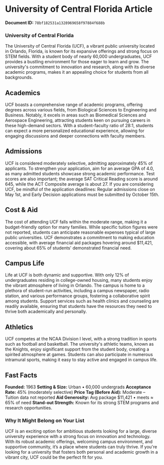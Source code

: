# University of Central Florida Article

**Document ID:** `78bf182531a1328969658f97884f688b`

### University of Central Florida

The University of Central Florida (UCF), a vibrant public university located in Orlando, Florida, is known for its expansive offerings and strong focus on STEM fields. With a student body of nearly 60,000 undergraduates, UCF provides a bustling environment for those eager to learn and grow. The university's commitment to innovation and research, along with its diverse academic programs, makes it an appealing choice for students from all backgrounds.

## Academics

UCF boasts a comprehensive range of academic programs, offering degrees across various fields, from Biological Sciences to Engineering and Business. Notably, it excels in areas such as Biomedical Sciences and Aerospace Engineering, attracting students keen on pursuing careers in these high-demand sectors. With a student-faculty ratio of 28:1, students can expect a more personalized educational experience, allowing for engaging discussions and deeper connections with faculty members.

## Admissions

UCF is considered moderately selective, admitting approximately 45% of applicants. To strengthen your application, aim for an average GPA of 4.0, as many admitted students showcase strong academic performance. Test scores are also important; the average SAT Critical Reading score is around 645, while the ACT Composite average is about 27. If you are considering UCF, be mindful of the application deadlines: Regular admissions close on May 1st, and Early Decision applications must be submitted by October 15th.

## Cost & Aid

The cost of attending UCF falls within the moderate range, making it a budget-friendly option for many families. While specific tuition figures were not reported, students can anticipate reasonable expenses typical of large public universities. UCF demonstrates a commitment to making education accessible, with average financial aid packages hovering around $11,421, covering about 65% of students' demonstrated financial need.

## Campus Life

Life at UCF is both dynamic and supportive. With only 12% of undergraduates residing in college-owned housing, many students enjoy the vibrant atmosphere of living in Orlando. The campus is home to a plethora of student-run activities, including a campus newspaper, radio station, and various performance groups, fostering a collaborative spirit among students. Support services such as health clinics and counseling are readily available, ensuring that students have the resources they need to thrive both academically and personally.

## Athletics

UCF competes at the NCAA Division I level, with a strong tradition in sports such as football and basketball. The university's athletic teams, known as the Knights, enjoy significant support from the student body, creating a spirited atmosphere at games. Students can also participate in numerous intramural sports, making it easy to stay active and engaged in campus life.

## Fast Facts
**Founded:** 1963
**Setting & Size:** Urban • 60,000 undergrads
**Acceptance Rate:** 45% (moderately selective)
**Price Tag (Before Aid):** Moderate – Tuition data not reported
**Aid Generosity:** Avg package $11,421 • meets ≈ 65% of need
**Stand-out Strength:** Known for its strong STEM programs and research opportunities.

### Why It Might Belong on Your List

UCF is an exciting option for ambitious students looking for a large, diverse university experience with a strong focus on innovation and technology. With its robust academic offerings, welcoming campus environment, and supportive community, it’s a place where students can truly thrive. If you're looking for a university that fosters both personal and academic growth in a vibrant city, UCF could be the perfect fit for you.
